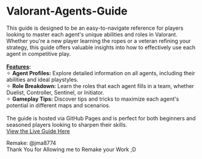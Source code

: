 # Valorant-Agents-Guide

This guide is designed to be an easy-to-navigate reference for players looking to master each agent's unique abilities and roles in Valorant. Whether you're a new player learning the ropes or a veteran refining your strategy, this guide offers valuable insights into how to effectively use each agent in competitive play.
<br>
<br>
<b><u>Features</u>:</b>
<br>
✧ <b>Agent Profiles:</b> Explore detailed information on all agents, including their abilities and ideal playstyles.
<br>
✧ <b>Role Breakdown:</b> Learn the roles that each agent fills in a team, whether Duelist, Controller, Sentinel, or Initiator.
<br>
✧ <b>Gameplay Tips:</b> Discover tips and tricks to maximize each agent's potential in different maps and scenarios.
<br>
<br>
The guide is hosted via GitHub Pages and is perfect for both beginners and seasoned players looking to sharpen their skills.
<br>
[View the Live Guide Here](https://dev-zenitsu.github.io/Valorant-Agents-Guide/)

Remake: @jma8774
<br>
Thank You for Allowing me to Remake your Work ;D
